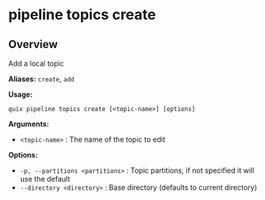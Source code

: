 # pipeline topics create

## Overview

Add a local topic

**Aliases:** `create`, `add`

**Usage:**

```
quix pipeline topics create [<topic-name>] [options]
```

**Arguments:**

- `<topic-name>` : The name of the topic to edit

**Options:**

- `-p, --partitions <partitions>` : Topic partitions, if not specified it will use the default
- `--directory <directory>` : Base directory (defaults to current directory)


